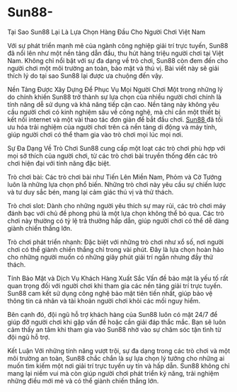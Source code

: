 # Sun88-
Tại Sao Sun88 Lại Là Lựa Chọn Hàng Đầu Cho Người Chơi Việt Nam

Với sự phát triển mạnh mẽ của ngành công nghiệp giải trí trực tuyến, Sun88 đã nổi lên như một nền tảng dẫn đầu, thu hút hàng triệu người chơi tại Việt Nam. Không chỉ nổi bật với sự đa dạng về trò chơi, Sun88 còn đem đến cho người chơi một môi trường an toàn, bảo mật và thú vị. Bài viết này sẽ giải thích lý do tại sao Sun88 lại được ưa chuộng đến vậy.

Nền Tảng Được Xây Dựng Để Phục Vụ Mọi Người Chơi
Một trong những lý do chính khiến Sun88 trở thành sự lựa chọn của nhiều người chơi chính là tính năng dễ sử dụng và khả năng tiếp cận cao. Nền tảng này không yêu cầu người chơi có kinh nghiệm sâu về công nghệ, mà chỉ cần một thiết bị kết nối internet và một vài thao tác đơn giản để bắt đầu chơi. <a href="https://sun88-vn.com"> Sun88 </a>  đã tối ưu hóa trải nghiệm của người chơi trên cả nền tảng di động và máy tính, giúp người chơi có thể tham gia vào trò chơi mọi lúc mọi nơi.

Sự Đa Dạng Về Trò Chơi
Sun88 cung cấp một loạt các trò chơi phù hợp với mọi sở thích của người chơi, từ các trò chơi bài truyền thống đến các trò chơi hiện đại với tính năng đặc biệt.

Trò chơi bài: Các trò chơi bài như Tiến Lên Miền Nam, Phỏm và Cờ Tướng luôn là những lựa chọn phổ biến. Những trò chơi này yêu cầu sự chiến lược và tư duy sắc bén, mang lại cảm giác thú vị và thử thách.

Trò chơi slot: Dành cho những người yêu thích sự may rủi, các trò chơi máy đánh bạc với chủ đề phong phú là một lựa chọn không thể bỏ qua. Các trò chơi này thường có tỷ lệ trả thưởng hấp dẫn, giúp người chơi có thể dễ dàng giành chiến thắng lớn.

Trò chơi phát triển nhanh: Đặc biệt với những trò chơi như xổ số, nơi người chơi có thể giành chiến thắng chỉ trong vài phút. Đây là lựa chọn hoàn hảo cho những người muốn có những giây phút giải trí ngắn nhưng đầy thử thách.

Tính Bảo Mật và Dịch Vụ Khách Hàng Xuất Sắc
Vấn đề bảo mật là yếu tố rất quan trọng đối với người chơi khi tham gia các nền tảng giải trí trực tuyến. Sun88 cam kết sử dụng công nghệ bảo mật tiên tiến nhất, giúp bảo vệ thông tin cá nhân và tài khoản người chơi khỏi các mối nguy hiểm.

Bên cạnh đó, đội ngũ hỗ trợ khách hàng của Sun88 luôn có mặt 24/7 để giúp đỡ người chơi khi gặp vấn đề hoặc cần giải đáp thắc mắc. Bạn sẽ luôn cảm thấy an tâm khi tham gia vào Sun88 nhờ vào sự chăm sóc tận tình từ đội ngũ hỗ trợ.

Kết Luận
Với những tính năng vượt trội, sự đa dạng trong các trò chơi và một môi trường an toàn, Sun88 chắc chắn là sự lựa chọn lý tưởng cho những ai muốn tìm kiếm một nơi giải trí trực tuyến uy tín và hấp dẫn. Sun88 không chỉ mang lại niềm vui mà còn giúp người chơi phát triển kỹ năng, trải nghiệm những điều mới mẻ và có thể giành chiến thắng lớn.

